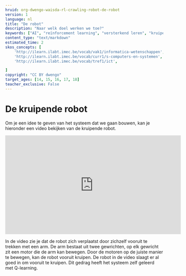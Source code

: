 ```yaml
---
hruid: org-dwengo-waisda-rl-crawling-robot-de-robot
version: 1
language: nl
title: "De robot"
description: "Naar welk doel werken we toe?"
keywords: ["AI", "reïnforcement learning", "versterkend leren", "kruipende robot"]
content_type: "text/markdown"
estimated_time: 2
skos_concepts: [
    'http://ilearn.ilabt.imec.be/vocab/vak1/informatica-wetenschappen', 
    'http://ilearn.ilabt.imec.be/vocab/curr1/s-computers-en-systemen',
    'http://ilearn.ilabt.imec.be/vocab/tref1/ict',

]
copyright: "CC BY dwengo"
target_ages: [14, 15, 16, 17, 18]
teacher_exclusive: False
---
```


# De kruipende robot

Om je een idee te geven van het systeem dat we gaan bouwen, kan je hieronder een video bekijken van de kruipende robot.

<div class="iframe-container iframe-16-9">
    <iframe width="560" height="315" src="https://www.youtube.com/embed/yq_cfXt0xLY?si=lvgGMjV2DX8aRpMC" title="YouTube video player" frameborder="0" allow="accelerometer; autoplay; clipboard-write; encrypted-media; gyroscope; picture-in-picture; web-share" allowfullscreen></iframe>
</div>


In de video zie je dat de robot zich verplaatst door zichzelf vooruit te trekken met een arm. De arm bestaat uit twee gewrichten, op elk gewricht zit een motor die de arm kan bewegen. Door de motoren op de juiste manier te bewegen, kan de robot vooruit kruipen. De robot in de video slaagt er al goed in om vooruit te kruipen. Dit gedrag heeft het systeem zelf geleerd met Q-learning. 